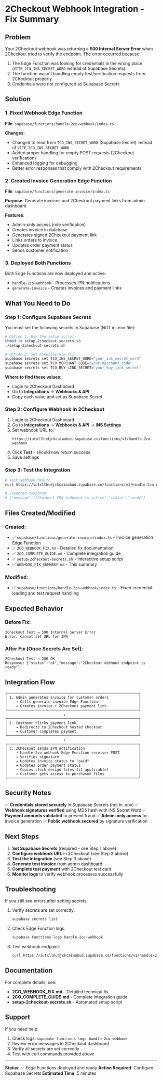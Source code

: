 # 2Checkout Webhook Integration - Fix Summary

## Problem

Your 2Checkout webhook was returning a **500 Internal Server Error** when 2Checkout tried to verify the endpoint. The error occurred because:

1. The Edge Function was looking for credentials in the wrong place (`VITE_2CO_INS_SECRET_WORD` instead of Supabase Secrets)
2. The function wasn't handling empty test/verification requests from 2Checkout properly
3. Credentials were not configured as Supabase Secrets

## Solution

### 1. Fixed Webhook Edge Function

**File**: `supabase/functions/handle-2co-webhook/index.ts`

**Changes**:
- Changed to read from `TCO_INS_SECRET_WORD` (Supabase Secret) instead of `VITE_2CO_INS_SECRET_WORD`
- Added proper handling for empty POST requests (2Checkout verification)
- Enhanced logging for debugging
- Better error responses that comply with 2Checkout requirements

### 2. Created Invoice Generation Edge Function

**File**: `supabase/functions/generate-invoice/index.ts`

**Purpose**: Generate invoices and 2Checkout payment links from admin dashboard

**Features**:
- Admin-only access (role verification)
- Creates invoice in database
- Generates signed 2Checkout payment link
- Links orders to invoice
- Updates order payment status
- Sends customer notification

### 3. Deployed Both Functions

Both Edge Functions are now deployed and active:
- `handle-2co-webhook` - Processes IPN notifications
- `generate-invoice` - Creates invoices and payment links

## What You Need to Do

### Step 1: Configure Supabase Secrets

You must set the following secrets in Supabase (NOT in .env file):

```bash
# Option 1: Use the setup script
chmod +x setup-2checkout-secrets.sh
./setup-2checkout-secrets.sh

# Option 2: Set manually via CLI
supabase secrets set TCO_INS_SECRET_WORD="your_ins_secret_word"
supabase secrets set TCO_MERCHANT_CODE="your_merchant_code"
supabase secrets set TCO_BUY_LINK_SECRET="your_buy_link_secret"
```

**Where to find these values**:
- Login to 2Checkout Dashboard
- Go to **Integrations** → **Webhooks & API**
- Copy each value and set as Supabase Secret

### Step 2: Configure Webhook in 2Checkout

1. Login to 2Checkout Dashboard
2. Go to **Integrations** → **Webhooks & API** → **INS Settings**
3. Set webhook URL to:
   ```
   https://iutxllhudjckcaiwabud.supabase.co/functions/v1/handle-2co-webhook
   ```
4. Click **Test** - should now return success
5. Save settings

### Step 3: Test the Integration

```bash
# Test webhook health
curl https://iutxllhudjckcaiwabud.supabase.co/functions/v1/handle-2co-webhook

# Expected response:
# {"message":"2Checkout IPN endpoint is active","status":"ready"}
```

## Files Created/Modified

### Created:
- ✅ `supabase/functions/generate-invoice/index.ts` - Invoice generation Edge Function
- ✅ `2CO_WEBHOOK_FIX.md` - Detailed fix documentation
- ✅ `2CO_COMPLETE_GUIDE.md` - Complete integration guide
- ✅ `setup-2checkout-secrets.sh` - Interactive setup script
- ✅ `WEBHOOK_FIX_SUMMARY.md` - This summary

### Modified:
- ✅ `supabase/functions/handle-2co-webhook/index.ts` - Fixed credential loading and test request handling

## Expected Behavior

### Before Fix:
```
2Checkout Test → 500 Internal Server Error
Error: Cannot set URL for IPN
```

### After Fix (Once Secrets Are Set):
```
2Checkout Test → 200 OK
Response: {"status":"ok","message":"2Checkout webhook endpoint is ready"}
```

## Integration Flow

```
┌─────────────────────────────────────────────────────────────┐
│ 1. Admin generates invoice for customer orders              │
│    → Calls generate-invoice Edge Function                   │
│    → Creates invoice + 2Checkout payment link               │
└─────────────────────────────────────────────────────────────┘
                           ↓
┌─────────────────────────────────────────────────────────────┐
│ 2. Customer clicks payment link                             │
│    → Redirects to 2Checkout hosted checkout                 │
│    → Customer completes payment                             │
└─────────────────────────────────────────────────────────────┘
                           ↓
┌─────────────────────────────────────────────────────────────┐
│ 3. 2Checkout sends IPN notification                         │
│    → handle-2co-webhook Edge Function receives POST         │
│    → Verifies signature                                     │
│    → Updates invoice status to "paid"                       │
│    → Updates order payment status                           │
│    → Copies stock design files (if applicable)              │
│    → Customer gets access to purchased files                │
└─────────────────────────────────────────────────────────────┘
```

## Security Notes

✅ **Credentials stored securely** in Supabase Secrets (not in .env)
✅ **Webhook signatures verified** using MD5 hash with INS Secret Word
✅ **Payment amounts validated** to prevent fraud
✅ **Admin-only access** for invoice generation
✅ **Public webhook secured** by signature verification

## Next Steps

1. **Set Supabase Secrets** (required - see Step 1 above)
2. **Configure webhook URL** in 2Checkout (see Step 2 above)
3. **Test the integration** (see Step 3 above)
4. **Generate test invoice** from admin dashboard
5. **Complete test payment** with 2Checkout test card
6. **Monitor logs** to verify webhook processes successfully

## Troubleshooting

If you still see errors after setting secrets:

1. Verify secrets are set correctly:
   ```bash
   supabase secrets list
   ```

2. Check Edge Function logs:
   ```bash
   supabase functions logs handle-2co-webhook
   ```

3. Test webhook endpoint:
   ```bash
   curl https://iutxllhudjckcaiwabud.supabase.co/functions/v1/handle-2co-webhook
   ```

## Documentation

For complete details, see:
- **2CO_WEBHOOK_FIX.md** - Detailed technical fix
- **2CO_COMPLETE_GUIDE.md** - Complete integration guide
- **setup-2checkout-secrets.sh** - Automated setup script

## Support

If you need help:
1. Check logs: `supabase functions logs handle-2co-webhook`
2. Review error messages in 2Checkout dashboard
3. Verify all secrets are set correctly
4. Test with curl commands provided above

---

**Status**: ✅ Edge Functions deployed and ready
**Action Required**: Configure Supabase Secrets
**Estimated Time**: 5 minutes
